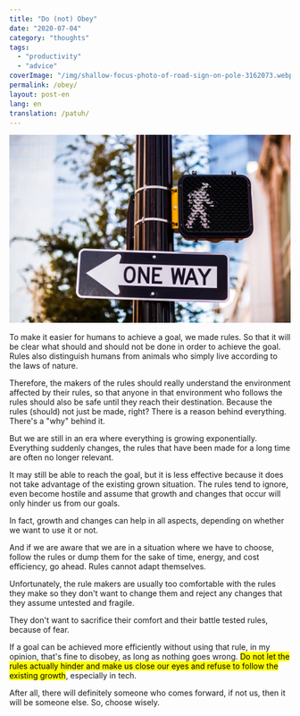 ```yaml
---
title: "Do (not) Obey"
date: "2020-07-04"
category: "thoughts"
tags:
  - "productivity"
  - "advice"
coverImage: "/img/shallow-focus-photo-of-road-sign-on-pole-3162073.webp"
permalink: /obey/
layout: post-en
lang: en
translation: /patuh/
---
```


![](/img/shallow-focus-photo-of-road-sign-on-pole-3162073.webp)

To make it easier for humans to achieve a goal, we made rules. So that it will be clear what should and should not be done in order to achieve the goal. Rules also distinguish humans from animals who simply live according to the laws of nature.

Therefore, the makers of the rules should really understand the environment affected by their rules, so that anyone in that environment who follows the rules should also be safe until they reach their destination. Because the rules (should) not just be made, right? There is a reason behind everything. There's a "why" behind it.

But we are still in an era where everything is growing exponentially. Everything suddenly changes, the rules that have been made for a long time are often no longer relevant.

It may still be able to reach the goal, but it is less effective because it does not take advantage of the existing grown situation. The rules tend to ignore, even become hostile and assume that growth and changes that occur will only hinder us from our goals.

In fact, growth and changes can help in all aspects, depending on whether we want to use it or not.

And if we are aware that we are in a situation where we have to choose, follow the rules or dump them for the sake of time, energy, and cost efficiency, go ahead. Rules cannot adapt themselves.

Unfortunately, the rule makers are usually too comfortable with the rules they make so they don't want to change them and reject any changes that they assume untested and fragile.

They don't want to sacrifice their comfort and their battle tested rules, because of fear.

If a goal can be achieved more efficiently without using that rule, in my opinion, that's fine to disobey, as long as nothing goes wrong. <mark>Do not let the rules actually hinder and make us close our eyes and refuse to follow the existing growth</mark>, especially in tech.

After all, there will definitely someone who comes forward, if not us, then it will be someone else. So, choose wisely.
